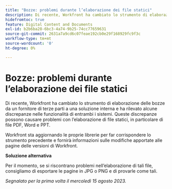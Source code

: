 ```yaml
---
title: "Bozze: problemi durante l’elaborazione dei file statici"
description: Di recente, Workfront ha cambiato lo strumento di elaborazione delle bozze da un fornitore di terze parti a una soluzione interna e ha rilevato alcune discrepanze nelle funzionalità di entrambi i sistemi. Queste discrepanze possono causare problemi con l’elaborazione di file statici, in particolare di file PDF, Word e PPT. È disponibile una soluzione alternativa.
hidefromtoc: true
feature: Digital Content and Documents
exl-id: b2b6ba28-6bc3-4a74-9b25-74cc77659631
source-git-commit: 2631a7a9cd6c07feae192cb0e29f168929fc9f3c
workflow-type: tm+mt
source-wordcount: '0'
ht-degree: 0%

---
```


# Bozze: problemi durante l’elaborazione dei file statici

<!--WF and WFP TOCs-->

Di recente, Workfront ha cambiato lo strumento di elaborazione delle bozze da un fornitore di terze parti a una soluzione interna e ha rilevato alcune discrepanze nelle funzionalità di entrambi i sistemi. Queste discrepanze possono causare problemi con l’elaborazione di file statici, in particolare di file PDF, Word e PPT.

Workfront sta aggiornando le proprie librerie per far corrispondere lo strumento precedente e fornirà informazioni sulle modifiche apportate alle pagine delle versioni di Workfront.

**Soluzione alternativa**

Per il momento, se si riscontrano problemi nell’elaborazione di tali file, consigliamo di esportare le pagine in JPG o PNG e di provarle come tali.

_Segnalato per la prima volta il mercoledì 15 agosto 2023._
